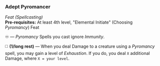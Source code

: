 ### Adept Pyromancer
*Feat (Spellcasting)*  
**Pre-requisites:** At least 4th level, "Elemental Initiate" (Choosing *Pyromancy*) Feat  

♾️ — *Pyromancy* Spells you cast ignore *Immunity*.

◻️ **(1/long rest)** — When you deal Damage to a creature using a *Pyromancy* spell, you may gain a level of *Exhaustion*. If you do, you deal `X` additional Damage, where `X = your level`.
